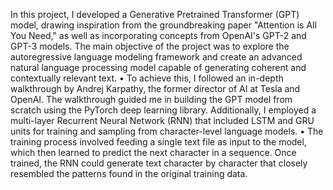In this project, I developed a Generative Pretrained Transformer (GPT) model, drawing inspiration from the groundbreaking paper "Attention is All You Need," as well as incorporating concepts from OpenAI's GPT-2 and GPT-3 models. The main objective of the project was to explore the autoregressive language modeling framework and create an advanced natural language processing model capable of generating coherent and contextually relevant text.
• To achieve this, I followed an in-depth walkthrough by Andrej Karpathy, the former director of AI at Tesla and OpenAI. The walkthrough guided me in building the GPT model from scratch using the PyTorch deep learning library. Additionally, I employed a multi-layer Recurrent Neural Network (RNN) that included LSTM and GRU units for training and sampling from character-level language models.
• The training process involved feeding a single text file as input to the model, which then learned to predict the next character in a sequence. Once trained, the RNN could generate text character by character that closely resembled the patterns found in the original training data.
